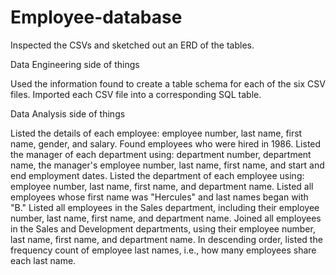 # Employee-database
Inspected the CSVs and sketched out an ERD of the tables.


Data Engineering side of things

Used the information found to create a table schema for each of the six CSV files.
Imported each CSV file into a corresponding SQL table.



Data Analysis side of things

Listed the details of each employee: employee number, last name, first name, gender, and salary.
Found employees who were hired in 1986.
Listed the manager of each department using: department number, department name, the manager's employee number, last name, first name, and start and end employment dates.
Listed the department of each employee using: employee number, last name, first name, and department name.
Listed all employees whose first name was "Hercules" and last names began with "B."
Listed all employees in the Sales department, including their employee number, last name, first name, and department name.
Joined all employees in the Sales and Development departments, using their employee number, last name, first name, and department name.
In descending order, listed the frequency count of employee last names, i.e., how many employees share each last name.
